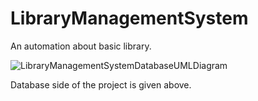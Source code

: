 # LibraryManagementSystem
An automation about basic library. 

![LibraryManagementSystemDatabaseUMLDiagram](https://user-images.githubusercontent.com/67023638/229889040-696e6b3f-08ec-42ee-ac57-70bd0a34e714.jpg)

Database side of the project is given above.

